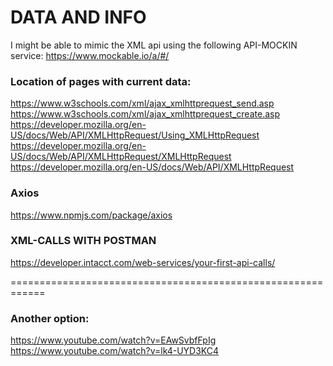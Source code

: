# DATA AND INFO 

I might be able to mimic the XML api using the following API-MOCKIN service:
https://www.mockable.io/a/#/


### Location of pages with current data:
https://www.w3schools.com/xml/ajax_xmlhttprequest_send.asp
https://www.w3schools.com/xml/ajax_xmlhttprequest_create.asp
https://developer.mozilla.org/en-US/docs/Web/API/XMLHttpRequest/Using_XMLHttpRequest
https://developer.mozilla.org/en-US/docs/Web/API/XMLHttpRequest/XMLHttpRequest
https://developer.mozilla.org/en-US/docs/Web/API/XMLHttpRequest



### Axios
https://www.npmjs.com/package/axios


### XML-CALLS WITH POSTMAN
https://developer.intacct.com/web-services/your-first-api-calls/



============================================================

### Another option:
https://www.youtube.com/watch?v=EAwSvbfFpIg
https://www.youtube.com/watch?v=lk4-UYD3KC4